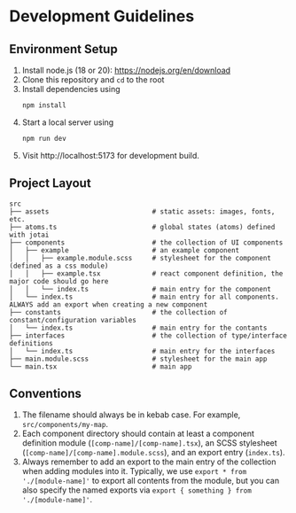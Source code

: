 # Development Guidelines

## Environment Setup

1. Install node.js (18 or 20): https://nodejs.org/en/download
2. Clone this repository and `cd` to the root
3. Install dependencies using
   ```bash
   npm install
   ```
4. Start a local server using
   ```bash
   npm run dev
   ```
5. Visit http://localhost:5173 for development build.

## Project Layout

```
src
├── assets                          # static assets: images, fonts, etc.
├── atoms.ts                        # global states (atoms) defined with jotai
├── components                      # the collection of UI components
│   ├── example                     # an example component
│   │   ├── example.module.scss     # stylesheet for the component (defined as a css module)
│   │   ├── example.tsx             # react component definition, the major code should go here
│   │   └── index.ts                # main entry for the component
│   └── index.ts                    # main entry for all components. ALWAYS add an export when creating a new component
├── constants                       # the collection of constant/configuration variables
│   └── index.ts                    # main entry for the contants
├── interfaces                      # the collection of type/interface definitions
│   └── index.ts                    # main entry for the interfaces
├── main.module.scss                # stylesheet for the main app
└── main.tsx                        # main app
```

## Conventions

1. The filename should always be in kebab case. For example, `src/components/my-map`.
2. Each component directory should contain at least a component definition module (`[comp-name]/[comp-name].tsx`), an SCSS stylesheet (`[comp-name]/[comp-name].module.scss`), and an export entry (`index.ts`).
3. Always remember to add an export to the main entry of the collection when adding modules into it. Typically, we use `export * from './[module-name]'` to export all contents from the module, but you can also specify the named exports via `export { something } from './[module-name]'`.
